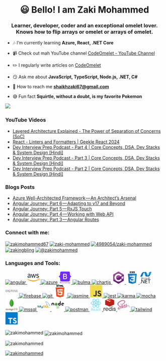 <h1 align="center">😃 Bello! I am Zaki Mohammed</h1>
<h3 align="center">Learner, developer, coder and an exceptional omelet lover. Knows how to flip arrays or omelet or arrays of omelet.</h3>

- 🎶 I’m currently learning **Azure, React, .NET Core**

- 📹 Check out mah YouTube channel [CodeOmelet - YouTube Channel](https://www.youtube.com/channel/UCK6qSa7lAJtYGrQX8Y-bD1w)

- ✏️ I regularly write articles on [CodeOmelet](https://codeomelet.com/)

- 😏 Ask me about **JavaScript, TypeScript, Node.js, .NET, C#**

- 🏃 How to reach me **shaikhzaki67@gmail.com**

- 😅 Fun fact **Squirtle, without a doubt, is my favorite Pokemon**


![](https://komarev.com/ghpvc/?username=ZakiMohammed&color=yellow&style=flat-square)

### YouTube Videos
<!-- YOUTUBE-VIDEO-LIST:START -->
- [Layered Architecture Explained - The Power of Separation of Concerns &lpar;SoC&rpar;](https://www.youtube.com/watch?v=EDHw29Y-t3U)
- [React - Linters and Formatters | Geekle React 2024](https://www.youtube.com/watch?v=R-foZRmjWP0)
- [Dev Interview Prep Podcast - Part 4 | Core Concepts, DSA, Dev Stacks &amp; System Design [Hindi]](https://www.youtube.com/watch?v=JFi-EzxwMeA)
- [Dev Interview Prep Podcast - Part 3 | Core Concepts, DSA, Dev Stacks &amp; System Design [Hindi]](https://www.youtube.com/watch?v=KTKBIOjs5Sk)
- [Dev Interview Prep Podcast - Part 2 | Core Concepts, DSA, Dev Stacks &amp; System Design [Hindi]](https://www.youtube.com/watch?v=VOheEYaeZM4)
<!-- YOUTUBE-VIDEO-LIST:END -->

### Blogs Posts
<!-- BLOG-POST-LIST:START -->
- [Azure Well-Architected Framework — An Architect’s Arsenal](https://zakimohammed.medium.com/azure-well-architected-framework-an-architects-arsenal-815c4ce54885?source=rss-1a77cd27c34b------2)
- [Angular Journey: Part 6 — Adapting to v17 and Beyond](https://zakimohammed.medium.com/angular-journey-part-6-adapting-to-v17-and-beyond-1c34610d9486?source=rss-1a77cd27c34b------2)
- [Angular Journey: Part 5 — RxJS Touch](https://zakimohammed.medium.com/angular-journey-part-5-rxjs-touch-2461f8f9c63f?source=rss-1a77cd27c34b------2)
- [Angular Journey: Part 4 — Working with Web API](https://zakimohammed.medium.com/angular-journey-part-4-working-with-web-api-652027d7d8ed?source=rss-1a77cd27c34b------2)
- [Angular Journey: Part 3 — Angular Routes](https://zakimohammed.medium.com/angular-journey-part-3-angular-routes-9e555f7da6eb?source=rss-1a77cd27c34b------2)
<!-- BLOG-POST-LIST:END -->

<h3 align="left">Connect with me:</h3>
<p align="left">
<a href="https://twitter.com/zakimohammed67" target="blank"><img align="center" src="https://raw.githubusercontent.com/rahuldkjain/github-profile-readme-generator/master/src/images/icons/Social/twitter.svg" alt="zakimohammed67" height="30" width="40" /></a>
<a href="https://linkedin.com/in/zaki-mohammed" target="blank"><img align="center" src="https://raw.githubusercontent.com/rahuldkjain/github-profile-readme-generator/master/src/images/icons/Social/linked-in-alt.svg" alt="zaki-mohammed" height="30" width="40" /></a>
<a href="https://stackoverflow.com/users/4989054/zaki-mohammed" target="blank"><img align="center" src="https://raw.githubusercontent.com/rahuldkjain/github-profile-readme-generator/master/src/images/icons/Social/stack-overflow.svg" alt="4989054/zaki-mohammed" height="30" width="40" /></a>
<a href="https://instagram.com/zakingbling" target="blank"><img align="center" src="https://raw.githubusercontent.com/rahuldkjain/github-profile-readme-generator/master/src/images/icons/Social/instagram.svg" alt="zakingbling" height="30" width="40" /></a>
<a href="https://medium.com/@zakimohammed" target="blank"><img align="center" src="https://raw.githubusercontent.com/rahuldkjain/github-profile-readme-generator/master/src/images/icons/Social/medium.svg" alt="@zakimohammed" height="30" width="40" /></a>
</p>

<h3 align="left">Languages and Tools:</h3>
<p align="left"> <a href="https://angular.io" target="_blank" rel="noreferrer"> <img src="https://angular.io/assets/images/logos/angular/angular.svg" alt="angular" width="40" height="40"/> </a> <a href="https://aws.amazon.com" target="_blank" rel="noreferrer"> <img src="https://raw.githubusercontent.com/devicons/devicon/master/icons/amazonwebservices/amazonwebservices-original-wordmark.svg" alt="aws" width="40" height="40"/> </a> <a href="https://azure.microsoft.com/en-in/" target="_blank" rel="noreferrer"> <img src="https://www.vectorlogo.zone/logos/microsoft_azure/microsoft_azure-icon.svg" alt="azure" width="40" height="40"/> </a> <a href="https://getbootstrap.com" target="_blank" rel="noreferrer"> <img src="https://raw.githubusercontent.com/devicons/devicon/master/icons/bootstrap/bootstrap-plain-wordmark.svg" alt="bootstrap" width="40" height="40"/> </a> <a href="https://bulma.io/" target="_blank" rel="noreferrer"> <img src="https://raw.githubusercontent.com/gilbarbara/logos/804dc257b59e144eaca5bc6ffd16949752c6f789/logos/bulma.svg" alt="bulma" width="40" height="40"/> </a> <a href="https://www.chartjs.org" target="_blank" rel="noreferrer"> <img src="https://www.chartjs.org/media/logo-title.svg" alt="chartjs" width="40" height="40"/> </a> <a href="https://www.w3schools.com/cs/" target="_blank" rel="noreferrer"> <img src="https://raw.githubusercontent.com/devicons/devicon/master/icons/csharp/csharp-original.svg" alt="csharp" width="40" height="40"/> </a> <a href="https://www.w3schools.com/css/" target="_blank" rel="noreferrer"> <img src="https://raw.githubusercontent.com/devicons/devicon/master/icons/css3/css3-original-wordmark.svg" alt="css3" width="40" height="40"/> </a> <a href="https://dotnet.microsoft.com/" target="_blank" rel="noreferrer"> <img src="https://raw.githubusercontent.com/devicons/devicon/master/icons/dot-net/dot-net-original-wordmark.svg" alt="dotnet" width="40" height="40"/> </a> <a href="https://expressjs.com" target="_blank" rel="noreferrer"> <img src="https://raw.githubusercontent.com/devicons/devicon/master/icons/express/express-original-wordmark.svg" alt="express" width="40" height="40"/> </a> <a href="https://firebase.google.com/" target="_blank" rel="noreferrer"> <img src="https://www.vectorlogo.zone/logos/firebase/firebase-icon.svg" alt="firebase" width="40" height="40"/> </a> <a href="https://git-scm.com/" target="_blank" rel="noreferrer"> <img src="https://www.vectorlogo.zone/logos/git-scm/git-scm-icon.svg" alt="git" width="40" height="40"/> </a> <a href="https://www.w3.org/html/" target="_blank" rel="noreferrer"> <img src="https://raw.githubusercontent.com/devicons/devicon/master/icons/html5/html5-original-wordmark.svg" alt="html5" width="40" height="40"/> </a> <a href="https://jasmine.github.io/" target="_blank" rel="noreferrer"> <img src="https://www.vectorlogo.zone/logos/jasmine/jasmine-icon.svg" alt="jasmine" width="40" height="40"/> </a> <a href="https://developer.mozilla.org/en-US/docs/Web/JavaScript" target="_blank" rel="noreferrer"> <img src="https://raw.githubusercontent.com/devicons/devicon/master/icons/javascript/javascript-original.svg" alt="javascript" width="40" height="40"/> </a> <a href="https://jestjs.io" target="_blank" rel="noreferrer"> <img src="https://www.vectorlogo.zone/logos/jestjsio/jestjsio-icon.svg" alt="jest" width="40" height="40"/> </a> <a href="https://karma-runner.github.io/latest/index.html" target="_blank" rel="noreferrer"> <img src="https://raw.githubusercontent.com/detain/svg-logos/780f25886640cef088af994181646db2f6b1a3f8/svg/karma.svg" alt="karma" width="40" height="40"/> </a> <a href="https://mochajs.org" target="_blank" rel="noreferrer"> <img src="https://www.vectorlogo.zone/logos/mochajs/mochajs-icon.svg" alt="mocha" width="40" height="40"/> </a> <a href="https://www.mongodb.com/" target="_blank" rel="noreferrer"> <img src="https://raw.githubusercontent.com/devicons/devicon/master/icons/mongodb/mongodb-original-wordmark.svg" alt="mongodb" width="40" height="40"/> </a> <a href="https://www.microsoft.com/en-us/sql-server" target="_blank" rel="noreferrer"> <img src="https://www.svgrepo.com/show/303229/microsoft-sql-server-logo.svg" alt="mssql" width="40" height="40"/> </a> <a href="https://www.mysql.com/" target="_blank" rel="noreferrer"> <img src="https://raw.githubusercontent.com/devicons/devicon/master/icons/mysql/mysql-original-wordmark.svg" alt="mysql" width="40" height="40"/> </a> <a href="https://nodejs.org" target="_blank" rel="noreferrer"> <img src="https://raw.githubusercontent.com/devicons/devicon/master/icons/nodejs/nodejs-original-wordmark.svg" alt="nodejs" width="40" height="40"/> </a> <a href="https://postman.com" target="_blank" rel="noreferrer"> <img src="https://www.vectorlogo.zone/logos/getpostman/getpostman-icon.svg" alt="postman" width="40" height="40"/> </a> <a href="https://reactjs.org/" target="_blank" rel="noreferrer"> <img src="https://raw.githubusercontent.com/devicons/devicon/master/icons/react/react-original-wordmark.svg" alt="react" width="40" height="40"/> </a> <a href="https://redis.io" target="_blank" rel="noreferrer"> <img src="https://raw.githubusercontent.com/devicons/devicon/master/icons/redis/redis-original-wordmark.svg" alt="redis" width="40" height="40"/> </a> <a href="https://sass-lang.com" target="_blank" rel="noreferrer"> <img src="https://raw.githubusercontent.com/devicons/devicon/master/icons/sass/sass-original.svg" alt="sass" width="40" height="40"/> </a> <a href="https://tailwindcss.com/" target="_blank" rel="noreferrer"> <img src="https://www.vectorlogo.zone/logos/tailwindcss/tailwindcss-icon.svg" alt="tailwind" width="40" height="40"/> </a> <a href="https://www.typescriptlang.org/" target="_blank" rel="noreferrer"> <img src="https://raw.githubusercontent.com/devicons/devicon/master/icons/typescript/typescript-original.svg" alt="typescript" width="40" height="40"/> </a> </p>

<p><img align="left" src="https://github-readme-stats.vercel.app/api/top-langs?username=zakimohammed&show_icons=true&locale=en&layout=compact" alt="zakimohammed" /></p>

<p>&nbsp;<img align="center" src="https://github-readme-stats.vercel.app/api?username=zakimohammed&show_icons=true&locale=en" alt="zakimohammed" /></p>

<p><img align="center" src="https://github-readme-streak-stats.herokuapp.com/?user=zakimohammed&" alt="zakimohammed" /></p>

<p align="left"> <a href="https://github.com/ryo-ma/github-profile-trophy"><img src="https://github-profile-trophy.vercel.app/?username=zakimohammed" alt="zakimohammed" /></a> </p>
